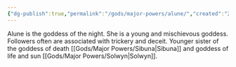 ```yaml
---
{"dg-publish":true,"permalink":"/gods/major-powers/alune/","created":"2025-03-01T00:34:18.546-07:00"}
---
```


Alune is the goddess of the night. She is a young and mischievous goddess. Followers often are associated with trickery and deceit. 
Younger sister of the goddess of death [[Gods/Major Powers/Sibuna\|Sibuna]] and goddess of life and sun [[Gods/Major Powers/Solwyn\|Solwyn]]. 